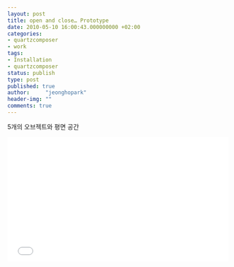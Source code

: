 ```yaml
---
layout: post
title: open and close… Prototype
date: 2010-05-10 16:00:43.000000000 +02:00
categories:
- quartzcomposer
- work
tags:
- Installation
- quartzcomposer
status: publish
type: post
published: true
author:     "jeonghopark"
header-img: ""
comments: true
---
```

<p>5개의 오브젝트와 평면 공간<br />
</p>
<iframe src="//player.vimeo.com/video/11620674" width="500" height="281" frameborder="0" webkitallowfullscreen mozallowfullscreen allowfullscreen></iframe>
